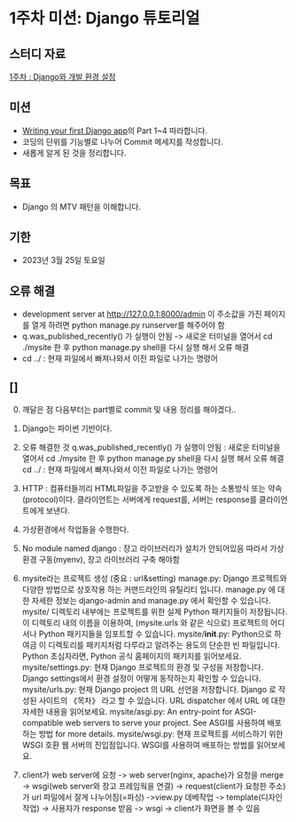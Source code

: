 # 1주차 미션: Django 튜토리얼

## 스터디 자료
[1주차 : Django와 개발 환경 설정](https://motley-way-58c.notion.site/Django-67e5994dfebd429d882d4b2b0e58e6a0)

## 미션
- [Writing your first Django app](https://docs.djangoproject.com/ko/3.2/intro/tutorial01/)의 Part 1~4 따라합니다.
- 코딩의 단위를 기능별로 나누어 Commit 메세지를 작성합니다.
- 새롭게 알게 된 것을 정리합니다.

## 목표
- Django 의 MTV 패턴을 이해합니다.

## 기한
- 2023년 3월 25일 토요일  

## 오류 해결
 - development server at http://127.0.0.1:8000/admin 이 주소값을 가진 페이지를 열게 하려면 python manage.py runserver를 해주어야 함
 - q.was_published_recently() 가 실행이 안됨 -> 새로운 터미널을 열어서 cd ./mysite 한 후 python manage.py shell을 다시 실행 해서 오류 해결
 - cd ../ : 현재 파일에서 빠져나와서 이전 파일로 나가는 명령어


## []
0) 깨달은 점
  다음부터는 part별로 commit 및 내용 정리를 해야겠다..

1) Django는 파이썬 기반이다.

2) 오류 해결한 것
   q.was_published_recently() 가 실행이 안됨 : 새로운 터미널을 열어서 cd ./mysite 한 후 python manage.py shell을 다시 실행 해서 오류 해결
   cd ../ : 현재 파일에서 빠져나와서 이전 파일로 나가는 명령어

3) HTTP
 : 컴퓨터들끼리 HTML파일을 주고받을 수 있도록 하는 소통방식 또는 약속(protocol)이다.
  클라이언트는 서버에게 request를, 서버는 response를 클라이언트에게 보낸다.

4) 가상환경에서 작업들을 수행한다.

5) No module named django : 장고 라이브러리가 설치가 안되어있음
   따라서 가상환경 구동(myenv), 장고 라이브러리 구축 해야함 
  
6) mysite라는 프로젝트 생성 (중요 : url&setting)
manage.py: Django 프로젝트와 다양한 방법으로 상호작용 하는 커맨드라인의 유틸리티 입니다. manage.py 에 대한 자세한 정보는 django-admin and manage.py 에서 확인할 수 있습니다.
mysite/ 디렉토리 내부에는 프로젝트를 위한 실제 Python 패키지들이 저장됩니다. 이 디렉토리 내의 이름을 이용하여, (mysite.urls 와 같은 식으로) 프로젝트의 어디서나 Python 패키지들을 임포트할 수 있습니다.
mysite/__init__.py: Python으로 하여금 이 디렉토리를 패키지처럼 다루라고 알려주는 용도의 단순한 빈 파일입니다. Python 초심자라면, Python 공식 홈페이지의 패키지를 읽어보세요.
mysite/settings.py: 현재 Django 프로젝트의 환경 및 구성을 저장합니다. Django settings에서 환경 설정이 어떻게 동작하는지 확인할 수 있습니다.
mysite/urls.py: 현재 Django project 의 URL 선언을 저장합니다. Django 로 작성된 사이트의 《목차》 라고 할 수 있습니다. URL dispatcher 에서 URL 에 대한 자세한 내용을 읽어보세요.
mysite/asgi.py: An entry-point for ASGI-compatible web servers to serve your project. See ASGI를 사용하여 배포하는 방법 for more details.
mysite/wsgi.py: 현재 프로젝트를 서비스하기 위한 WSGI 호환 웹 서버의 진입점입니다. WSGI를 사용하여 배포하는 방법를 읽어보세요.  

7) client가 web server에 요청 -> web server(nginx, apache)가 요청을 merge -> wsgi(web server와 장고 프레임웍을 연결)
-> request(client가 요청한 주소)가 url 파일에서 잘게 나누어짐(=파싱) ->view.py 데베작업 -> template(디자인 작업) -> 사용자가 response 받음 
-> wsgi -> client가 화면을 볼 수 있음
